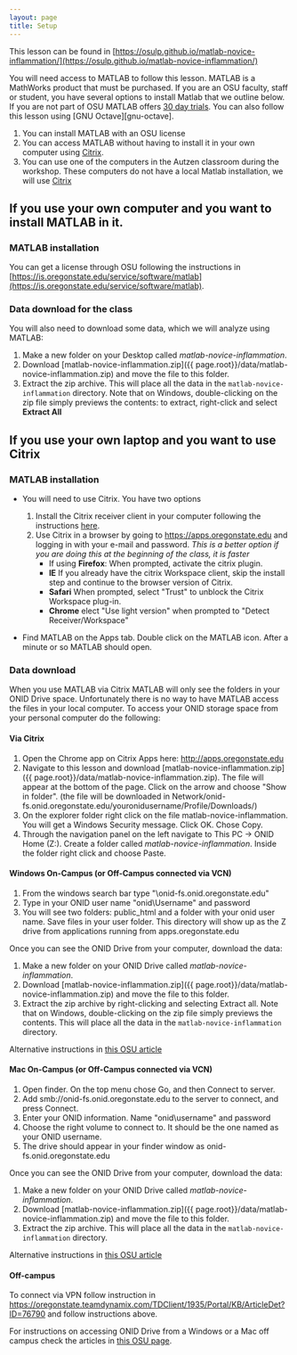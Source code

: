 ```yaml
---
layout: page
title: Setup
---
```


This lesson can be found in [https://osulp.github.io/matlab-novice-inflammation/](https://osulp.github.io/matlab-novice-inflammation/)

You will need access to MATLAB to follow this lesson. MATLAB is a MathWorks product that must be purchased. If you are an OSU faculty, staff or student, you have several options to install Matlab that we outline below. If you are not part of OSU MATLAB offers [30 day trials](https://www.mathworks.com/products/get-matlab.html). You can also follow this lesson using [GNU Octave][gnu-octave].

1. You can install MATLAB with an OSU license 
2. You can access MATLAB without having to install it in your own computer using [Citrix](https://it.engineering.oregonstate.edu/citrix).
3. You can use one of the computers in the Autzen classroom during the workshop. These computers do not have a local Matlab installation, we will use [Citrix](https://it.engineering.oregonstate.edu/citrix)

## If you use your own computer and you want to install MATLAB in it. 

### MATLAB installation
You can get a license through OSU following the instructions in [https://is.oregonstate.edu/service/software/matlab](https://is.oregonstate.edu/service/software/matlab). 

### Data download for the class
You will also need to download some data, which we will analyze using MATLAB:

1. Make a new folder on your Desktop called *matlab-novice-inflammation*.
2. Download [matlab-novice-inflammation.zip]({{ page.root}}/data/matlab-novice-inflammation.zip) and move the file to this folder.
3. Extract the zip archive. This will place all the data in the `matlab-novice-inflammation` directory.
   Note that on Windows, double-clicking on the zip file simply previews the contents: to extract, right-click and select **Extract All**

## If you use your own laptop and you want to use Citrix

### MATLAB installation

* You will need to use Citrix. You have two options
	1. Install the Citrix receiver client in your computer following the instructions [here](https://it.engineering.oregonstate.edu/citrix). 
	2. Use Citrix in a browser by going to https://apps.oregonstate.edu and logging in with your e-mail and password. *This is a better option if you are doing this at the beginning of the class, it is faster*
		* If using **Firefox**: When prompted, activate the citrix plugin.
		* **IE** If you already have the citrix Workspace client, skip the install step and continue to the browser version of Citrix.
		* **Safari** When prompted, select "Trust" to unblock the Citrix Workspace plug-in.
		* **Chrome** elect "Use light version" when prompted to "Detect Receiver/Workspace"
	
* Find MATLAB on the Apps tab. Double click on the MATLAB icon. After a minute or so MATLAB should open. 

### Data download
When you use MATLAB via Citrix MATLAB will only see the folders in your ONID Drive space. Unfortunately there is no way to have MATLAB access the files in your local computer. To access your ONID storage space from your personal computer do the following:

#### **Via Citrix**

1. Open the Chrome app on Citrix Apps here: http://apps.oregonstate.edu 
2. Navigate to this lesson and download [matlab-novice-inflammation.zip]({{ page.root}}/data/matlab-novice-inflammation.zip). The file will appear at the bottom of the page. Click on the arrow and choose "Show in folder". (the file will be downloaded in Network/onid-fs.onid.oregonstate.edu/youronidusername/Profile/Downloads/)
3. On the explorer folder right click on the file matlab-novice-inflammation. You will get a Windows Security message. Click OK. Chose Copy.
4. Through the navigation panel on the left navigate to This PC -> ONID Home (Z:). Create a folder called *matlab-novice-inflammation*. Inside the folder right click and choose Paste. 

#### **Windows On-Campus (or Off-Campus connected via VCN)**

1. From the windows search bar type "\\onid-fs.onid.oregonstate.edu"
2. Type in your ONID user name "onid\Username" and password
3. You will see two folders: public_html and a folder with your onid user name. Save files in your user folder. This directory will show up as the Z drive from applications running from apps.oregonstate.edu

Once you can see the ONID Drive from your computer, download the data:

1. Make a new folder on your ONID Drive called *matlab-novice-inflammation*.
2. Download [matlab-novice-inflammation.zip]({{ page.root}}/data/matlab-novice-inflammation.zip) and move the file to this folder.
3. Extract the zip archive by right-clicking and selecting Extract all. Note that on Windows, double-clicking on the zip file simply previews the contents. This will place all the data in the `matlab-novice-inflammation` directory.

Alternative instructions in [this OSU article](https://oregonstate.teamdynamix.com/TDClient/KB/ArticleDet?ID=45710)

#### **Mac On-Campus (or Off-Campus connected via VCN)**

1. Open finder. On the top menu chose Go, and then Connect to server.
2. Add smb://onid-fs.onid.oregonstate.edu to the server to connect, and press Connect.
3. Enter your ONID information. Name "onid\username" and password
4. Choose the right volume to connect to. It should be the one named as your ONID username. 
5. The drive should appear in your finder window as onid-fs.onid.oregonstate.edu

Once you can see the ONID Drive from your computer, download the data:

1. Make a new folder on your ONID Drive called *matlab-novice-inflammation*.
2. Download [matlab-novice-inflammation.zip]({{ page.root}}/data/matlab-novice-inflammation.zip) and move the file to this folder.
3. Extract the zip archive. This will place all the data in the `matlab-novice-inflammation` directory.

Alternative instructions in [this OSU article](https://oregonstate.teamdynamix.com/TDClient/KB/ArticleDet?ID=45703)

#### **Off-campus**

To connect via VPN follow instruction in https://oregonstate.teamdynamix.com/TDClient/1935/Portal/KB/ArticleDet?ID=76790 and follow instructions above. 

For instructions on accessing ONID Drive from a Windows or a Mac off campus check the articles in [this OSU page](https://oregonstate.teamdynamix.com/TDClient/KB/ArticleDet?ID=45671). 


